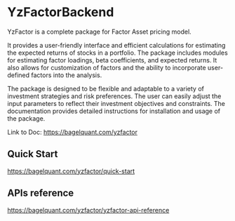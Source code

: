 # YzFactorBackend

YzFactor is a complete package for Factor Asset pricing model. 

It provides a user-friendly interface and efficient calculations for estimating the expected returns of stocks in a portfolio. The package includes modules for estimating factor loadings, beta coefficients, and expected returns. It also allows for customization of factors and the ability to incorporate user-defined factors into the analysis.

The package is designed to be flexible and adaptable to a variety of investment strategies and risk preferences. The user can easily adjust the input parameters to reflect their investment objectives and constraints. The documentation provides detailed instructions for installation and usage of the package.

Link to Doc: https://bagelquant.com/yzfactor

## Quick Start

https://bagelquant.com/yzfactor/quick-start

## APIs reference

https://bagelquant.com/yzfactor/yzfactor-api-reference
